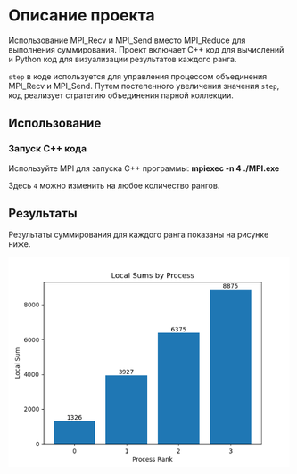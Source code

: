 # Описание проекта

Использование MPI_Recv и MPI_Send вместо MPI_Reduce для выполнения суммирования. Проект включает C++ код для вычислений и Python код для визуализации результатов каждого ранга. 

`step` в коде используется для управления процессом объединения MPI_Recv и MPI_Send. Путем постепенного увеличения значения `step`, код реализует стратегию объединения парной коллекции.

## Использование

### Запуск C++ кода

Используйте MPI для запуска C++ программы: **mpiexec -n 4 ./MPI.exe**

Здесь `4` можно изменить на любое количество рангов.

## Результаты

Результаты суммирования для каждого ранга показаны на рисунке ниже.

![Результаты суммирования](Result/Figure_1.png)
